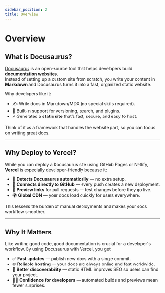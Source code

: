 ```yaml
---
sidebar_position: 2
title: Overview 
---
```


# Overview

## What is Docusaurus?

[Docusaurus](https://docusaurus.io/) is an open-source tool that helps developers build **documentation websites**.  
Instead of setting up a custom site from scratch, you write your content in **Markdown** and Docusaurus turns it into a fast, organized static website.  

Why developers like it:  

- ✍️ Write docs in Markdown/MDX (no special skills required).  
- 🔌 Built-in support for versioning, search, and plugins.  
- ⚡ Generates a **static site** that’s fast, secure, and easy to host.  

Think of it as a framework that handles the website part, so you can focus on writing great docs.

---

## Why Deploy to Vercel?

While you can deploy a Docusaurus site using GitHub Pages or Netlify, **Vercel** is especially developer-friendly because it:  

- 🚀 **Detects Docusaurus automatically** — no extra setup.  
- 🔄 **Connects directly to GitHub** — every push creates a new deployment.  
- 👀 **Preview links** for pull requests — test changes before they go live.  
- 🌍 **Global CDN** — your docs load quickly for users everywhere.  

This lessens the burden of manual deployments and makes your docs workflow smoother.

---

## Why It Matters

Like writing good code, good documentation is crucial for a developer's workflow. By using Docusaurus with Vercel, you get:  

- ✅ **Fast updates** — publish new docs with a single commit.  
- 🌐 **Reliable hosting** — your docs are always online and fast worldwide.  
- 🔎 **Better discoverability** — static HTML improves SEO so users can find your project.  
- 👩‍💻 **Confidence for developers** — automated builds and previews mean fewer surprises.  
